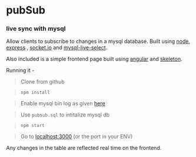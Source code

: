 # pubSub
### live sync with mysql

Allow clients to subscribe to changes in a mysql database.
Built using [node](nodejs.org), [express](expressjs.com) ,
[socket.io](socket.io) and [mysql-live-select](https://github.com/numtel/mysql-live-select).

Also included is a simple frontend page built using [angular](angularjs.org) and [skeleton](getskeleton.com).

Running it -

>   Clone from github

>   `npm install`

>   Enable mysql bin log as given [here](https://github.com/numtel/mysql-live-select#installation)

>   Use `pubsub.sql` to intitalize mysql db

>   `npm start`

>   Go to [localhost:3000](localhost:3000) (or the port in your ENV)

Any changes in the table are reflected real time on the frontend.